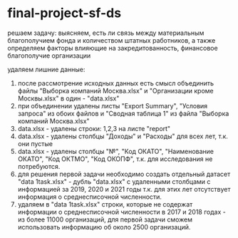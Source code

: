 # final-project-sf-ds
решаем задачу: выясняем, есть ли связь между материальным благополучием фонда и количеством штатных работников, а также определяем факторы влияющие на закредитованность, финансовое благополучие организации

удаляем лишние данные:
1) после рассмотрение исходных данных есть смысл объединить файлы "Выборка компаний Москва.xlsx" и "Организации кроме Москвы.xlsx" в один - "data.xlsx"
2) при объединении удалены листы "Export Summary", "Условия запроса" из обоих файлов и "Сводная таблица 1" из файла "Выборка компаний Москва.xlsx"
4) data.xlsx - удалены строки: 1,2,3 на листе "report"
5) data.xlsx - удалены столбцы "Доходы" и "Расходы" для всех лет, т.к. они пустые
6) data.xlsx - удалены столбцы "№", "Код ОКАТО", "Наименование ОКАТО", "Код ОКТМО", "Код ОКОПФ", т.к. для исследования не потребуются.
7) для решения первой задачи необходимо создать отдельный датасет "data 1task.xlsx" - дубль "data.xlsx" с удаленными столбцами с информацией за 2019, 2020 и 2021 годы т.к. для этих лет отсутствует информация о среднесписочной численности.
8) удаляем в "data 1task.xlsx" строки, которые не содержат информации о среднесписочной численности в 2017 и 2018 годах - из более 11000 организаций, для первой задачи сможем использовать информацию об около 2500 организаций.

